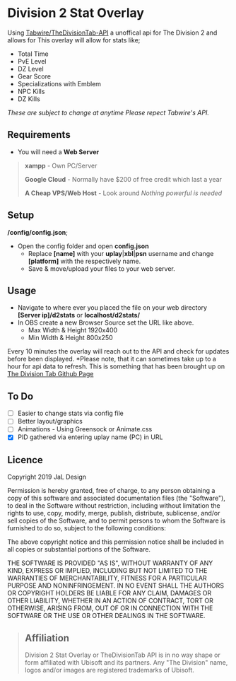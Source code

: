 
# Division 2 Stat Overlay
Using [Tabwire/TheDivisionTab-API](https://github.com/Tabwire/TheDivisionTab-API) a unoffical api for The Division 2 and allows for 
This overlay will allow for stats like;
- Total Time
- PvE Level
- DZ Level
- Gear Score
- Specializations with Emblem 
- NPC Kills
- DZ Kills

*These are subject to change at anytime*
*Please repect Tabwire's API.* 
## Requirements
 - You will need a **Web Server** 
>  **xampp** - Own PC/Server
>
>  **Google Cloud** - Normally have $200 of free credit which last a year
>
>  **A Cheap VPS/Web Host** - Look around  *Nothing powerful is needed*

## Setup
 **/config/config.json**;
 - Open the config  folder and open **config.json**
    - Replace **[name]** with your **uplay**|**xbl**|**psn** username and change **[platform]** with the respectively name.
    - Save & move/upload your files to your web server.
## Usage
 - Navigate to where ever you placed the file on your web directory
   **[Server ip]/d2stats** or **localhost/d2stats/**  
- In OBS create a new Browser Source set the URL like above.
    - Max Width & Height 1920x400
    - Min Width & Height 800x250
   
Every 10 minutes the overlay will reach out to the API and check for updates before been displayed.
*Please note, that it can sometimes take up to a hour for api data to refresh. This is something that has been brought up on [The Division Tab Github Page](https://github.com/Tabwire/TheDivisionTab-API/issues/3)
## To Do
 - [ ] Easier to change stats via config file
 - [ ] Better layout/graphics
 - [ ] Animations - Using Greensock or Animate.css
 - [x] PID gathered via entering uplay name (PC) in URL

## Licence

Copyright 2019 JaL Design

Permission is hereby granted, free of charge, to any person obtaining a copy of this software and associated documentation files (the "Software"), to deal in the Software without restriction, including without limitation the rights to use, copy, modify, merge, publish, distribute, sublicense, and/or sell copies of the Software, and to permit persons to whom the Software is furnished to do so, subject to the following conditions:

The above copyright notice and this permission notice shall be included in all copies or substantial portions of the Software.

THE SOFTWARE IS PROVIDED "AS IS", WITHOUT WARRANTY OF ANY KIND, EXPRESS OR IMPLIED, INCLUDING BUT NOT LIMITED TO THE WARRANTIES OF MERCHANTABILITY, FITNESS FOR A PARTICULAR PURPOSE AND NONINFRINGEMENT. IN NO EVENT SHALL THE AUTHORS OR COPYRIGHT HOLDERS BE LIABLE FOR ANY CLAIM, DAMAGES OR OTHER LIABILITY, WHETHER IN AN ACTION OF CONTRACT, TORT OR OTHERWISE, ARISING FROM, OUT OF OR IN CONNECTION WITH THE SOFTWARE OR THE USE OR OTHER DEALINGS IN THE SOFTWARE.
> ## Affiliation
>    Division 2 Stat Overlay or TheDivisionTab API is in no way shape or form affiliated with Ubisoft and its partners. Any "The Division" name, logos and/or images are registered trademarks of Ubisoft.

